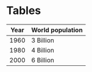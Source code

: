 # Tables

Year | World population
:-: | ----------------
1960 | 3 Billion
1980 | 4 Billion
2000 | 6 Billion


<!--

# How To Markdown  

Here's the official solution in case you want to compare notes:

```plain

# Tables

Year World population
---- ----------------
1960 3 Billion
1980 4 Billion
2000 6 Billion

```

# Very well!

You did a cool table of the World population. Now do you realize how
awesome tables in Markdown are? They are easy and readable, even in plain
files.

In the next exercise we will take a look at horizontal rules in Markdown.

 ## TABLES (Exercise 9 of 12)  

  Tables are not a part of Markdown spec, but a lot of parsers support them.  
  Especially GFM which are used on GitHub.  

  The creation of tables in Markdown looks exactly like drawing using dashes  
  (-) and pipes (|). Also, you may use colons to align columns. For example:  

     | Head         | of       | Table         |  
     | ------------ |:--------:| ------------ :|  
     | left-aligned | centered | right-aligned |  
     | left-aligned | centered | right-aligned |  

  The table above will be rendered like this:  

 Head            of    Table  
 ------------ -------- -------------  
 left-aligned centered right-aligned  
 left-aligned centered right-aligned  

  There are a few important things here:  

   » There must be at least 3 dashes separating each header cell. Colons to                                                                            
     align columns count as dashes.                                              
   » The outer pipes (|) are optional.                                           
   » You can use inline Markdown in cells.                                       

  That means you can do something like this:  

     Markdown | Less | Pretty  
     --- | --- | ---  
     *Still* | `renders` | **nicely**  

  It doesn't looks so nice, but it works as expected:  

 Markdown Less    Pretty  
 -------- ------- ------  
 Still    renders nicely  

 ## THE CHALLENGE  

  Add a first-level heading that contains the name of this exercise.  

  Reproduce this table:  

 Year World population  
 ---- ----------------  
 1960 3 Billion  
 1980 4 Billion  
 2000 6 Billion  

  The Year column should be centered.

-->
